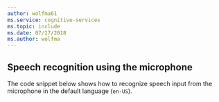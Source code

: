 ```yaml
---
author: wolfma61
ms.service: cognitive-services
ms.topic: include
ms.date: 07/27/2018
ms.author: wolfma
---
```


## Speech recognition using the microphone

The code snippet below shows how to recognize speech input from the microphone in the default language (`en-US`).

